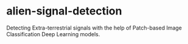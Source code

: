 # alien-signal-detection
Detecting Extra-terrestrial signals with the help of Patch-based Image Classification Deep Learning models.

